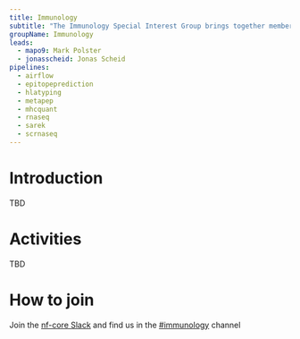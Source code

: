 ```yaml
---
title: Immunology
subtitle: "The Immunology Special Interest Group brings together members of the nf-core community who are working on immunology-related research."
groupName: Immunology
leads:
  - mapo9: Mark Polster
  - jonasscheid: Jonas Scheid
pipelines:
  - airflow
  - epitopeprediction
  - hlatyping
  - metapep
  - mhcquant
  - rnaseq
  - sarek
  - scrnaseq
---
```


# Introduction

TBD

# Activities

TBD

# How to join

Join the [nf-core Slack](/join#slack) and find us in the [#immunology](https://nfcore.slack.com/archives/C08HRS8DKNX) channel
